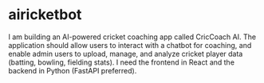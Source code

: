 # airicketbot
I am building an AI-powered cricket coaching app called CricCoach AI. The application should allow users to interact with a chatbot for coaching, and enable admin users to upload, manage, and analyze cricket player data (batting, bowling, fielding stats). I need the frontend in React and the backend in Python (FastAPI preferred). 
